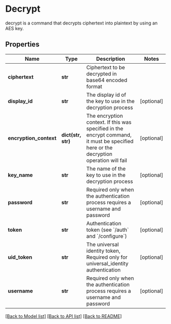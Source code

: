# Decrypt

decrypt is a command that decrypts ciphertext into plaintext by using an AES key.
## Properties
Name | Type | Description | Notes
------------ | ------------- | ------------- | -------------
**ciphertext** | **str** | Ciphertext to be decrypted in base64 encoded format | 
**display_id** | **str** | The display id of the key to use in the decryption process | [optional] 
**encryption_context** | **dict(str, str)** | The encryption context. If this was specified in the encrypt command, it must be specified here or the decryption operation will fail | [optional] 
**key_name** | **str** | The name of the key to use in the decryption process | [optional] 
**password** | **str** | Required only when the authentication process requires a username and password | [optional] 
**token** | **str** | Authentication token (see &#x60;/auth&#x60; and &#x60;/configure&#x60;) | [optional] 
**uid_token** | **str** | The universal identity token, Required only for universal_identity authentication | [optional] 
**username** | **str** | Required only when the authentication process requires a username and password | [optional] 

[[Back to Model list]](../README.md#documentation-for-models) [[Back to API list]](../README.md#documentation-for-api-endpoints) [[Back to README]](../README.md)



